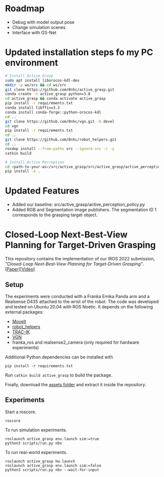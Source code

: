 # Roadmap
* Debug with model output pose
* Change simulation scenes
* Interface with GS-Net

# Updated installation steps fo my PC environment

```sh
# Install Active Grasp
sudo apt install liborocos-kdl-dev
mkdir -p ws/src && cd ws/src
git clone https://github.com/0nhc/active_grasp.git
conda create -n active_grasp python=3.8
cd active_grasp && conda activate active_grasp
pip install -r requirements.txt
conda install libffi==3.3
conda install conda-forge::python-orocos-kdl
cd ..
git clone https://github.com/0nhc/vgn.git -b devel
cd vgn
pip install -r requirements.txt
cd ..
git clone https://github.com/0nhc/robot_helpers.git
cd ..
rosdep install --from-paths src --ignore-src -r -y
catkin build

# Install Active Perception
cd <path-to-your-ws>/src/active_grasp/src/active_grasp/active_perception/modules/module_lib/pointnet2_utils/pointnet2
pip install -e .
```

# Updated Features
* Added our baseline: src/active_grasp/active_perception_policy.py
* Added RGB and Segmentation image publishers. The segmentation ID 1 corresponds to the grasping target object.











# Closed-Loop Next-Best-View Planning for Target-Driven Grasping

This repository contains the implementation of our IROS 2022 submission, _"Closed-Loop Next-Best-View Planning for Target-Driven Grasping"_. [[Paper](http://arxiv.org/abs/2207.10543)][[Video](https://youtu.be/67W_VbSsAMQ)]

## Setup

The experiments were conducted with a Franka Emika Panda arm and a Realsense D435 attached to the wrist of the robot. The code was developed and tested on Ubuntu 20.04 with ROS Noetic. It depends on the following external packages:

- [MoveIt](https://github.com/ros-planning/panda_moveit_config)
- [robot_helpers](https://github.com/mbreyer/robot_helpers)
- [TRAC-IK](http://wiki.ros.org/trac_ik)
- [VGN](https://github.com/ethz-asl/vgn/tree/devel)
- franka_ros and realsense2_camera (only required for hardware experiments)

Additional Python dependencies can be installed with

```
pip install -r requirements.txt
```

Run `catkin build active_grasp` to build the package.

Finally, download the [assets folder](https://drive.google.com/file/d/1xJF9Cd82ybCH3nCdXtQRktTr4swDcNFD/view) and extract it inside the repository.

## Experiments

Start a roscore.

```
roscore
```

To run simulation experiments.

```
roslaunch active_grasp env.launch sim:=true
python3 scripts/run.py nbv
```

To run real-world experiments.

```
roslaunch active_grasp hw.launch
roslaunch active_grasp env.launch sim:=false
python3 scripts/run.py nbv --wait-for-input
```
